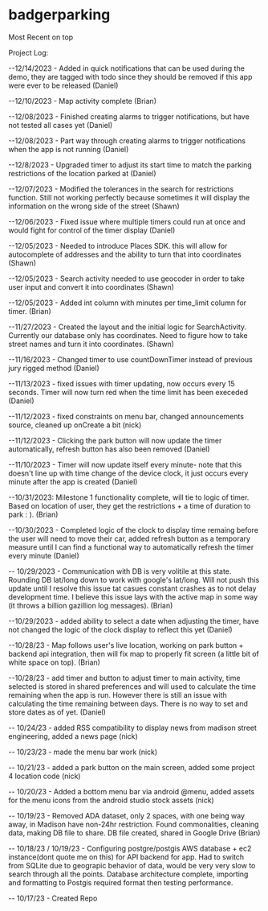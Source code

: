 # badgerparking
Most Recent on top

Project Log:

--12/14/2023 - Added in quick notifications that can be used during the demo, they are tagged with todo since they should be removed if this app were ever to be released (Daniel)

--12/10/2023 - Map activity complete (Brian)

--12/08/2023 - Finished creating alarms to trigger notifications, but have not tested all cases yet (Daniel)

--12/08/2023 - Part way through creating alarms to trigger notifications when the app is not running (Daniel)

--12/8/2023 - Upgraded timer to adjust its start time to match the parking restrictions of the location parked at (Daniel)

--12/07/2023 - Modified the tolerances in the search for restrictions function. Still not working perfectly because sometimes it will display the information on the wrong side of the street (Shawn)

--12/06/2023 - Fixed issue where multiple timers could run at once and would fight for control of the timer display (Daniel)

--12/05/2023 - Needed to introduce Places SDK. this will allow for autocomplete of addresses and the ability to turn that into coordinates (Shawn)

--12/05/2023 - Search activity needed to use geocoder in order to take user input and convert it into coordinates (Shawn)

--12/05/2023 - Added int column with minutes per time_limit column for timer. (Brian)

--11/27/2023 - Created the layout and the initial logic for SearchActivity. Currently our database only has coordinates. Need to figure how to take street names and turn it into coordinates. (Shawn)

--11/16/2023 - Changed timer to use countDownTimer instead of previous jury rigged method (Daniel)

--11/13/2023 - fixed issues with timer updating, now occurs every 15 seconds. Timer will now turn red when the time limit has been execeded (Daniel)

--11/12/2023 - fixed constraints on menu bar, changed announcements source, cleaned up onCreate a bit (nick)

--11/12/2023 - Clicking the park button will now update the timer automatically, refresh button has also been removed (Daniel)

--11/10/2023 - Timer will now update itself every minute- note that this doesn't line up with time change of the device clock, it just occurs every minute after the app is created (Daniel)

--10/31/2023: Milestone 1 functionality complete, will tie to logic of timer. Based on location of user, they get the restrictions + a time of duration to park : ). (Brian) 

--10/30/2023 - Completed logic of the clock to display time remaing before the user will need to move their car, added refresh button as a temporary measure until I can find a functional way to automatically refresh the timer every minute (Daniel)

-- 10/29/2023 - Communication with DB is very volitile at this state. Rounding DB lat/long down to work with google's lat/long. Will not push this update until I resolve this issue tat casues constant crashes as to not delay development time. I believe this issue lays with the active map in some way (it throws a billion gazillion log messages). (Brian)


--10/29/2023 - added ability to select a date when adjusting the timer, have not changed the logic of the clock display to reflect this yet (Daniel)

--10/28/23 - Map follows user's live location, working on park button + backend api integration, then will fix map to properly fit screen (a little bit of white space on top). (Brian)

--10/28/23 - add timer and button to adjust timer to main activity, time selected is stored in shared preferences and will used to calculate the time remaining when the app is run. However there is still an issue with calculating the time remaining between days. There is no way to set and store dates as of yet. (Daniel)

-- 10/24/23 - added RSS compatibility to display news from madison street engineering, added a news page (nick)

-- 10/23/23 - made the menu bar work (nick)

-- 10/21/23 - added a park button on the main screen, added some project 4 location code (nick)

-- 10/20/23 - Added a bottom menu bar via android @menu, added assets for the menu icons from the android studio stock assets (nick)

-- 10/19/23 - Removed ADA dataset, only 2 spaces, with one being way away, in Madison have non-24hr restriction. Found commonalities, cleaning data, making DB file to share. DB file created, shared in Google Drive (Brian)

-- 10/18/23 / 10/19/23 - Configuring postgre/postgis AWS database + ec2 instance(dont quote me on this) for API backend for app. Had to switch from SQLite due to geograpic behavior of data, would be very very slow to search through all the points. Database architecture complete, importing and formatting to Postgis required format then testing performance. 

-- 10/17/23 - Created Repo
